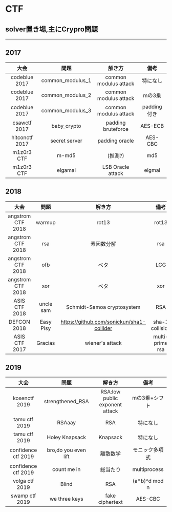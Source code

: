 # CTF
## solver置き場,主にCrypro問題
---
## 2017
|大会|  問題  |  解き方 |   備考  |
|:---:| :--------: | :--------:| :------: |
| codeblue 2017|  common_modulus_1 |  common modulus attack  |特になし|
| codeblue 2017|  common_modulus_2 |  common modulus attack  |mの3乗|
| codeblue 2017|  common_modulus_3 |  common modulus attack  |padding付き|
| csawctf 2017 |  baby_crypto      |  padding bruteforce     |AES-ECB|
| hitconctf 2017 |  secret server  |  padding oracle         |AES-CBC|
| m1z0r3 CTF   |  m-md5            |  (推測?)                |md5|
| m1z0r3 CTF   |  elgamal          |  LSB Oracle attack      |elgmal|

## 2018
|大会|  問題  |  解き方 |   備考  |
|:---:| :--------: | :--------:| :------: |
| angstrom CTF 2018 |  warmup         |  rot13    |rot13|
| angstrom CTF 2018 |  rsa        |  素因数分解   |rsa|
| angstrom CTF 2018 |  ofb         |  ベタ    |LCG|
| angstrom CTF 2018 |  xor        |  ベタ    |xor|
| ASIS CTF 2018 |  uncle sam        |   Schmidt-Samoa cryptosystem    |RSA|
| DEFCON 2018| Easy Pisy |https://github.com/sonickun/sha1-collider  |sha-1 collision|
| ASIS CTF 2017| Gracias| wiener's attack | multi-prime rsa|

## 2019

|大会|  問題  |  解き方 |   備考  |
|:---:| :--------: | :--------:| :------: |
| kosenctf 2019 | strengthened_RSA |RSA:low public exponent attack | mの3乗+シフト|
| tamu ctf 2019 | RSAaay | RSA | 特になし |
| tamu ctf 2019 | Holey Knapsack | Knapsack | 特になし|
| confidence ctf 2019 | bro,do you even lift | 離散数学 | モニック多項式 |
| confidence ctf 2019 | count me in | 総当たり | multiprocess |
| volga ctf 2019 | Blind | RSA | (a*b)^d mod n|
| swamp ctf 2019 | we three keys | fake ciphertext | AES-CBC |
